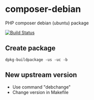 composer-debian
===============

PHP composer debian (ubuntu) package

[![Build Status](https://travis-ci.org/HanXHX/composer-debian.svg)](https://travis-ci.org/HanXHX/composer-debian)


Create package
--------------

```
dpkg-buildpackage -us -uc -b
```


New upstream version
--------------------

- Use command "debchange"
- Change version in Makefile

